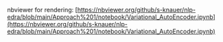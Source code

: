 nbviewer for rendering: [https://nbviewer.org/github/s-knauer/nlp-edra/blob/main/Approach%201/notebook/Variational_AutoEncoder.ipynb](https://nbviewer.org/github/s-knauer/nlp-edra/blob/main/Approach%201/notebook/Variational_AutoEncoder.ipynb)
